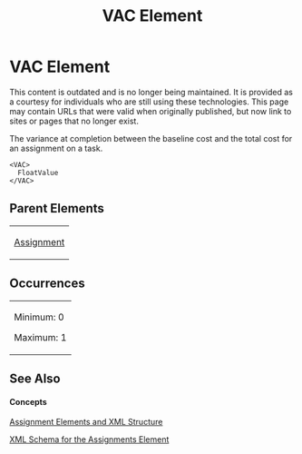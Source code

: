﻿---
title: VAC Element
TOCTitle: VAC Element
ms:assetid: 312f9c63-d387-4d73-9ac9-849abb0109ec
ms:mtpsurl: https://msdn.microsoft.com/en-us/library/Bb968455(v=office.12)
ms:contentKeyID: 13188147
ms.date: 05/05/2014
mtps_version: v=office.12
f1_keywords:
- VAC element
---

# VAC Element

This content is outdated and is no longer being maintained. It is provided as a courtesy for individuals who are still using these technologies. This page may contain URLs that were valid when originally published, but now link to sites or pages that no longer exist.

The variance at completion between the baseline cost and the total cost for an assignment on a task.

    <VAC>
      FloatValue
    </VAC>

## Parent Elements

<table>
<colgroup>
<col style="width: 100%" />
</colgroup>
<tbody>
<tr class="odd">
<td><p><a href="bb968611(v=office.12).md">Assignment</a></p></td>
</tr>
</tbody>
</table>

## Occurrences

<table>
<colgroup>
<col style="width: 100%" />
</colgroup>
<tbody>
<tr class="odd">
<td><p>Minimum: 0</p>
<p>Maximum: 1</p></td>
</tr>
</tbody>
</table>

## See Also

#### Concepts

[Assignment Elements and XML Structure](bb968738\(v=office.12\).md)

[XML Schema for the Assignments Element](bb968414\(v=office.12\).md)

